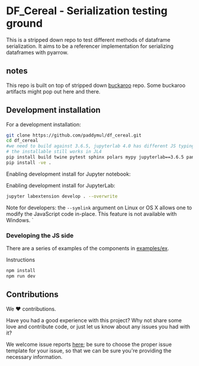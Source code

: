 # DF_Cereal - Serialization testing ground

This is a stripped down repo to test different methods of dataframe serialization.  It aims to be a referencer implementation for serializing dataframes with pyarrow.

## notes

This repo is built on top of stripped down [buckaroo](https://github.com/paddymul/buckaroo) repo.  Some buckaroo artifacts might pop out here and there.
## Development installation

For a development installation:

```bash
git clone https://github.com/paddymul/df_cereal.git
cd df_cereal
#we need to build against 3.6.5, jupyterlab 4.0 has different JS typing that conflicts
# the installable still works in JL4
pip install build twine pytest sphinx polars mypy jupyterlab==3.6.5 pandas-stubs
pip install -ve .
```

Enabling development install for Jupyter notebook:


Enabling development install for JupyterLab:

```bash
jupyter labextension develop . --overwrite
```

Note for developers: the `--symlink` argument on Linux or OS X allows one to modify the JavaScript code in-place. This feature is not available with Windows.
`
### Developing the JS side

There are a series of examples of the components in [examples/ex](./examples/ex).



Instructions
```bash
npm install
npm run dev
```


## Contributions

We :heart: contributions.

Have you had a good experience with this project? Why not share some love and contribute code, or just let us know about any issues you had with it?

We welcome issue reports [here](../../issues); be sure to choose the proper issue template for your issue, so that we can be sure you're providing the necessary information.

